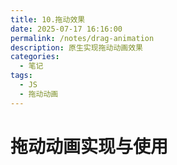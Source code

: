 ```yaml
---
title: 10.拖动效果
date: 2025-07-17 16:16:00
permalink: /notes/drag-animation
description: 原生实现拖动动画效果
categories:
  - 笔记
tags:
  - JS
  - 拖动动画
---
```


# 拖动动画实现与使用

<demo react="react/Animate/Drag/index.tsx" 
:reactFiles="['react/Animate/Drag/index.tsx','react/Animate/Drag/index.scss']" 
/>

